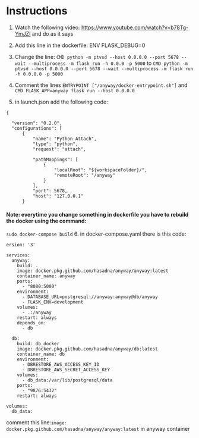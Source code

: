 # Instructions
1. Watch the following video: https://www.youtube.com/watch?v=b78Tg-YmJZI and do as it says
2. Add this line in the dockerfile: ENV FLASK_DEBUG=0
3. Change the line:
```CMD python -m ptvsd --host 0.0.0.0 --port 5678 --wait --multiprocess -m flask run -h 0.0.0 -p 5000```
to ```CMD python -m ptvsd --host 0.0.0.0 --port 5678 --wait --multiprocess -m flask run -h 0.0.0.0 -p 5000```
4. Comment the lines ```ENTRYPOINT ["/anyway/docker-entrypoint.sh"]``` and ```CMD FLASK_APP=anyway flask run --host 0.0.0.0 ```

5. in launch.json add the following code:

  ```
  {
  
    "version": "0.2.0",
    "configurations": [
        {       
            "name": "Python Attach",
            "type": "python",
            "request": "attach",
            
            "pathMappings": [
                {
                    "localRoot": "${workspaceFolder}/",
                    "remoteRoot": "/anyway"
                }
            ],
            "port": 5678,
            "host": "127.0.0.1"
        }
  ```
 
 #### Note: everytime you change something in dockerfile you have to rebuild the docker using the command:
 `sudo docker-compose build`
6. in docker-compose.yaml there is this code:
```
ersion: '3'

services:
  anyway:
    build: .
    image: docker.pkg.github.com/hasadna/anyway/anyway:latest
    container_name: anyway
    ports:
      - "8080:5000"
    environment:
      - DATABASE_URL=postgresql://anyway:anyway@db/anyway
      - FLASK_ENV=development
    volumes:
      - .:/anyway
    restart: always
    depends_on:
      - db

  db:
    build: db_docker
    image: docker.pkg.github.com/hasadna/anyway/db:latest
    container_name: db
    environment:
      - DBRESTORE_AWS_ACCESS_KEY_ID
      - DBRESTORE_AWS_SECRET_ACCESS_KEY
    volumes:
      - db_data:/var/lib/postgresql/data
    ports:
      - "9876:5432"
    restart: always

volumes:
  db_data:
```
comment this line:`image: docker.pkg.github.com/hasadna/anyway/anyway:latest` in anyway container
